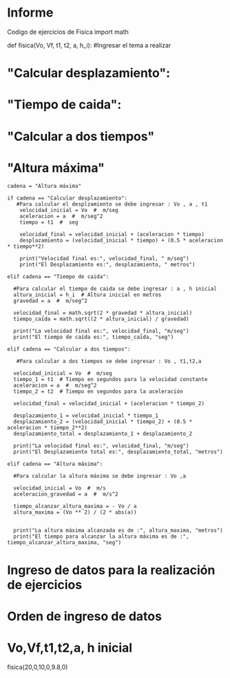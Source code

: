 # Informe
Codigo de ejercicios de Fisica
import math 


def fisica(Vo, Vf, t1, t2, a, h_i):
  #Ingresar el tema a realizar 
  # "Calcular desplazamiento":
  # "Tiempo de caida":
  # "Calcular a dos tiempos"
  # "Altura máxima"
    cadena = "Altura máxima"

    if cadena == "Calcular desplazamiento":
       #Para calcular el desplzamiento se debe ingresar : Vo , a , t1
        velocidad_inicial = Vo  #  m/seg
        aceleracion = a  #  m/seg^2
        tiempo = t1  #  seg

        velocidad_final = velocidad_inicial + (aceleracion * tiempo)
        desplazamiento = (velocidad_inicial * tiempo) + (0.5 * aceleracion * tiempo**2)

        print("Velocidad final es:", velocidad_final, " m/seg")
        print("El Desplazamiento es:", desplazamiento, " metros")

    elif cadena == "Tiempo de caida":

      #Para calcular el tiempo de caida se debe ingresar : a , h inicial 
      altura_inicial = h_i  # Altura inicial en metros
      gravedad = a  #  m/seg^2

      velocidad_final = math.sqrt(2 * gravedad * altura_inicial)
      tiempo_caída = math.sqrt((2 * altura_inicial) / gravedad)

      print("La velocidad final es:", velocidad_final, "m/seg")
      print("El tiempo de caída es:", tiempo_caída, "seg")

    elif cadena == "Calcular a dos tiempos":

       #Para calcular a dos tiempos se debe ingresar : Vo , t1,t2,a

      velocidad_inicial = Vo  #  m/seg
      tiempo_1 = t1  # Tiempo en segundos para la velocidad constante
      aceleracion = a  #  m/seg^2
      tiempo_2 = t2  # Tiempo en segundos para la aceleración

      velocidad_final = velocidad_inicial + (aceleracion * tiempo_2)

      desplazamiento_1 = velocidad_inicial * tiempo_1
      desplazamiento_2 = (velocidad_inicial * tiempo_2) + (0.5 * aceleracion * tiempo_2**2)
      desplazamiento_total = desplazamiento_1 + desplazamiento_2

      print("La velocidad final es:", velocidad_final, "m/seg")
      print("El Desplazamiento total es:", desplazamiento_total, "metros")

    elif cadena == "Altura máxima":
      
      #Para calcular la altura máxima se debe ingresar : Vo ,a
     
      velocidad_inicial = Vo  #  m/s
      aceleracion_gravedad = a  #  m/s^2
     
      tiempo_alcanzar_altura_maxima = - Vo / a
      altura_maxima = (Vo ** 2) / (2 * abs(a))


      print("La altura máxima alcanzada es de :", altura_maxima, "metros")
      print("El tiempo para alcanzar la altura máxima es de :", tiempo_alcanzar_altura_maxima, "seg")


#     Ingreso de datos para la realización de ejercicios
#     Orden de ingreso de datos
#     Vo,Vf,t1,t2,a, h inicial
fisica(20,0,10,0,9.8,0)
